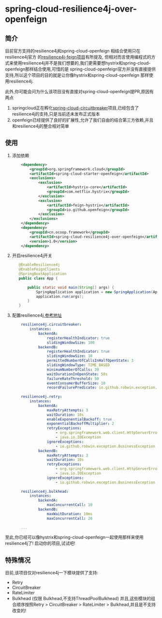 # spring-cloud-resilience4j-over-openfeign
## 简介
  目前官方支持的resilience4j和spring-cloud-openfeign   相结合使用只在resilience4j官方
  的[resilience4j-feign项目](https://github.com/resilience4j/resilience4j/tree/master/resilience4j-feign)有所提及,
  但相对而言使用编程式的方式来使用resilience4j并不是我们想要的,我们更需要想hystrix和spring-cloud-openfeign那样结合使用,可惜的是
  spring-cloud-openfeign官方并没有直接提供支持,所以这个项目的目的就是让你像hystrix和spring-cloud-openfeign   那样使用resilience4j.
  
  此外,你可能会问为什么该项目没有直接对spring-cloud-openfeign提PR,原因有两点
  1. springcloud正在孵化[spring-cloud-circuitbreaker](https://github.com/spring-cloud/spring-cloud-circuitbreaker#configuring-resilience4j-circuit-breakers)项目,已经包含了
  resilience4j的支持,只是当前还未发布正式版本
  2. openfeign已经提供了良好的扩展性,允许了我们自由的结合第三方依赖,并且和resilience4j的整合相对简单
  
## 使用  
1. 添加依赖
    ```xml
        <dependency>
            <groupId>org.springframework.cloud</groupId>
            <artifactId>spring-cloud-starter-openfeign</artifactId>
            <exclusions>
                <exclusion>
                    <artifactId>hystrix-core</artifactId>
                    <groupId>com.netflix.hystrix</groupId>
                </exclusion>
                <exclusion>
                    <artifactId>feign-hystrix</artifactId>
                    <groupId>io.github.openfeign</groupId>
                </exclusion>
            </exclusions>
        </dependency>
        <dependency>
            <groupId>cn.ocoop.framework</groupId>
            <artifactId>spring-cloud-resilience4j-over-openfeign</artifactId>
            <version>1.0</version>
        </dependency>
    ```  

2. 开启resilience4j开关
    ```java
       @EnableResilience4j
       @EnableFeignClients
       @SpringBootApplication
       public class App {
       
           public static void main(String[] args) {
               SpringApplication application = new SpringApplication(App.class);
               application.run(args);
           }
       }
    ```
3. 配置resilience4j,[参考地址](https://resilience4j.readme.io/docs/getting-started-3) 
    ```yml
        resilience4j.circuitbreaker:
            instances:
                backendA:
                    registerHealthIndicator: true
                    slidingWindowSize: 100
                backendB:
                    registerHealthIndicator: true
                    slidingWindowSize: 10
                    permittedNumberOfCallsInHalfOpenState: 3
                    slidingWindowType: TIME_BASED
                    minimumNumberOfCalls: 20
                    waitDurationInOpenState: 50s
                    failureRateThreshold: 50
                    eventConsumerBufferSize: 10
                    recordFailurePredicate: io.github.robwin.exception.RecordFailurePredicate
                    
        resilience4j.retry:
            instances:
                backendA:
                    maxRetryAttempts: 3
                    waitDuration: 10s
                    enableExponentialBackoff: true
                    exponentialBackoffMultiplier: 2
                    retryExceptions:
                        - org.springframework.web.client.HttpServerErrorException
                        - java.io.IOException
                    ignoreExceptions:
                        - io.github.robwin.exception.BusinessException
                backendB:
                    maxRetryAttempts: 3
                    waitDuration: 10s
                    retryExceptions:
                        - org.springframework.web.client.HttpServerErrorException
                        - java.io.IOException
                    ignoreExceptions:
                        - io.github.robwin.exception.BusinessException
                        
        resilience4j.bulkhead:
            instances:
                backendA:
                    maxConcurrentCall: 10
                backendB:
                    maxWaitDuration: 10ms
                    maxConcurrentCall: 20
                    
        ...
    ```   

至此,你已经可以像hystrix和spring-cloud-openfeign一起使用那样来使用resilience4j了!
启动你的项目,试试吧!
    
## 特殊情况
目前,该项目仅对resilience4j一下模块提供了支持:
+ Retry 
+ CircuitBreaker 
+ RateLimiter 
+ Bulkhead (仅限 Bulkhead,不支持ThreadPoolBulkhead)
并且,这些模块的组合顺序按照Retry > CircuitBreaker > RateLimiter > Bulkhead,并且是不支持改变的!


  
